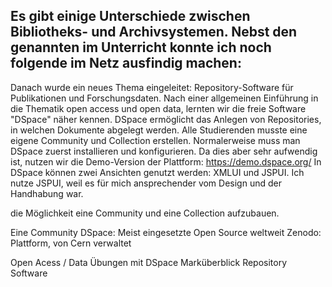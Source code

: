 
Es gibt einige Unterschiede zwischen Bibliotheks- und Archivsystemen. Nebst den genannten im Unterricht konnte ich noch folgende im Netz ausfindig machen:
- 



Danach wurde ein neues Thema eingeleitet: Repository-Software für Publikationen und Forschungsdaten.
Nach einer allgemeinen Einführung in die Thematik open access und open data, lernten wir die freie Software "DSpace" näher kennen. DSpace ermöglicht das Anlegen von Repositories, in welchen Dokumente abgelegt werden.  Alle Studierenden musste eine eigene Community und Collection erstellen.
Normalerweise muss man DSpace zuerst installieren und konfigurieren. Da dies aber sehr aufwendig ist, nutzen wir die Demo-Version der Plattform: https://demo.dspace.org/
In DSpace können zwei Ansichten genutzt werden: XMLUI und JSPUI. Ich nutze JSPUI, weil es für mich ansprechender vom Design und der Handhabung war. 

die Möglichkeit eine Community und eine Collection aufzubauen.

Eine Community
DSpace: Meist eingesetzte Open Source weltweit
Zenodo: Plattform, von Cern verwaltet




Open Acess / Data
Übungen mit DSpace
Marküberblick Repository Software
